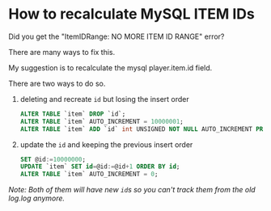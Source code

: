 # How to recalculate MySQL ITEM IDs
Did you get the "ItemIDRange: NO MORE ITEM ID RANGE" error?

There are many ways to fix this.

My suggestion is to recalculate the mysql player.item.id field.

There are two ways to do so.

1. deleting and recreate `id` but losing the insert order

	```sql
	ALTER TABLE `item` DROP `id`;
	ALTER TABLE `item` AUTO_INCREMENT = 10000001;
	ALTER TABLE `item` ADD `id` int UNSIGNED NOT NULL AUTO_INCREMENT PRIMARY KEY FIRST;
	```

2. update the `id` and keeping the previous insert order

	```sql
	SET @id:=10000000;
	UPDATE `item` SET id=@id:=@id+1 ORDER BY id;
	ALTER TABLE `item` AUTO_INCREMENT = 0;
	```

_Note: Both of them will have new `id`s so you can't track them from the old log.log anymore._
